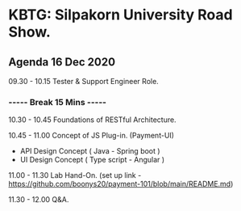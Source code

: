 # KBTG: Silpakorn University Road Show.

## Agenda 16 Dec 2020

09.30 - 10.15    Tester & Support Engineer Role.

### ----- Break 15 Mins -----

10.30 - 10.45    Foundations of RESTful Architecture.

10.45 - 11.00    Concept of JS Plug-in. (Payment-UI)

   -  API Design Concept ( Java - Spring boot )
   -  UI Design Concept ( Type script - Angular )

11.00 - 11.30    Lab Hand-On. (set up link - https://github.com/boonys20/payment-101/blob/main/README.md)

11.30 - 12.00    Q&A.
